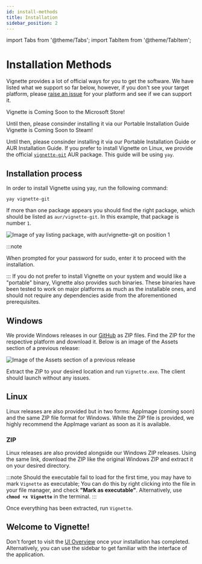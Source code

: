 ```yaml
---
id: install-methods
title: Installation
sidebar_position: 2
---
```


import Tabs from '@theme/Tabs';
import TabItem from '@theme/TabItem';

# Installation Methods

Vignette provides a lot of official ways for you to get the software. We have listed what we support so far below, however, if you don't see your target platform, please [raise an issue](https://github.com/vignetteapp/vignette/issues/new) for your platform and see if we can support it.

<Tabs groupId="operating-systems">
  <TabItem value="microsoft-store" label="Microsoft Store (Windows)" default>
  
  Vignette is Coming Soon to the Microsoft Store! 
  
  
  Until then, please consinder installing it via our Portable Installation Guide
  </TabItem>
  <TabItem value="steam" label="Steam">
  Vignette is Coming Soon to Steam!
  

  Until then, please consinder installing it via our Portable Installation Guide or AUR Installation Guide.
  </TabItem>
  <TabItem value="aur" label="AUR (Linux)">
If you prefer to install Vignette on Linux,  we provide the official [`vignette-git`](https://aur.archlinux.org/packages/vignette-git/) AUR package. This guide will be using `yay`.



## Installation process

In order to install Vignette using yay, run the following command:

`yay vignette-git`



If more than one package appears you should find the right package, which should be listed as `aur/vignette-git`. In this example, that package is number `1`.

![Image of yay listing package, with aur/vignette-git on position 1](/img/install/yay-terminal-window.webp)



:::note 

When prompted for your password for sudo, enter it to proceed with the installation.

:::
  </TabItem>
  <TabItem value="portable" label="Portable">
If you do not prefer to install Vignette on your system and would like a "portable" binary, Vignette also provides such binaries.
These binaries have been tested to work on major platforms as much as the installable ones, and should not require any dependencies
aside from the aforementioned prerequisites.

## Windows

We provide Windows releases in our [GitHub](https://github.com/vignetteapp/vignette/releases/latest) as ZIP files. Find the ZIP for the respective platform
and download it. Below is an image of the Assets section of a previous release:

![Image of the `Assets` section of a previous release](/img/install/assets.png)

Extract the ZIP to your desired location and run `Vignette.exe`. The client should launch without any issues.

## Linux

Linux releases are also provided but in two forms: AppImage (coming soon) and the same ZIP file format for Windows. While the ZIP file is provided, we highly
recommend the AppImage variant as soon as it is available.

### ZIP

Linux releases are also provided alongside our Windows ZIP releases. Using the same link, download the ZIP like the original Windows ZIP and extract it on your desired
directory.

:::note
Should the executable fail to load for the first time, you may have to mark `Vignette` as executable; You can do this by right clicking into the file in your file manager, and
check **"Mark as executable"**. Alternatively, use **`chmod +x Vignette`** in the terminal.
:::

Once everything has been extracted, run `Vignette`.

  </TabItem>
</Tabs>

## Welcome to Vignette!

Don't forget to visit the [UI Overview](/client/overview.md) once your installation has completed. Alternatively, you can use the sidebar to get familiar with the interface of the application.